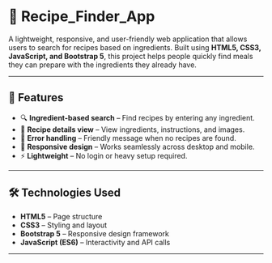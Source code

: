 # 🍳 Recipe_Finder_App

A lightweight, responsive, and user-friendly web application that allows users to search for recipes based on ingredients. Built using **HTML5, CSS3, JavaScript, and Bootstrap 5**, this project helps people quickly find meals they can prepare with the ingredients they already have.  

---

## 📌 Features
- 🔍 **Ingredient-based search** – Find recipes by entering any ingredient.  
- 📑 **Recipe details view** – View ingredients, instructions, and images.  
- 🚫 **Error handling** – Friendly message when no recipes are found.  
- 📱 **Responsive design** – Works seamlessly across desktop and mobile.  
- ⚡ **Lightweight** – No login or heavy setup required.  

---

## 🛠️ Technologies Used
- **HTML5** – Page structure  
- **CSS3** – Styling and layout  
- **Bootstrap 5** – Responsive design framework  
- **JavaScript (ES6)** – Interactivity and API calls  
 
---

